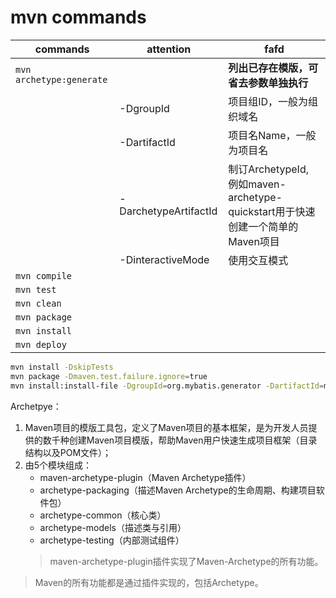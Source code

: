 # mvn commands
|          commands       |   attention     |fafd|
|-------------------------|-----------------|----|
|`mvn archetype:generate` | |**列出已存在模版，可省去参数单独执行**     |
|                         |  -DgroupId      |项目组ID，一般为组织域名|
|                         |  -DartifactId   |项目名Name，一般为项目名|
|                         |  -DarchetypeArtifactId|制订ArchetypeId, 例如maven-archetype-quickstart用于快速创建一个简单的Maven项目|
|                         |  -DinteractiveMode  |使用交互模式|
| `mvn compile`           | 
| `mvn test`              |
| `mvn clean`             |
| `mvn package`           |
| `mvn install`           |
| `mvn deploy`            |


```bash
mvn install -DskipTests
mvn package -Dmaven.test.failure.ignore=true
mvn install:install-file -DgroupId=org.mybatis.generator -DartifactId=mybatis-generator-core -Dversion=1.3.6 -Dpackaging=jar -Dfile=/Users/spring/Downloads/mybatis-generator-core-1.3.6.jar
```

Archetpye：
1. Maven项目的模版工具包，定义了Maven项目的基本框架，是为开发人员提供的数千种创建Maven项目模版，帮助Maven用户快速生成项目框架（目录结构以及POM文件）；
2. 由5个模块组成：
   * maven-archetype-plugin（Maven Archetype插件）
   * archetype-packaging（描述Maven Archetype的生命周期、构建项目软件包）
   * archetype-common（核心类）
   * archetype-models（描述类与引用）
   * archetype-testing（内部测试组件）
   > maven-archetype-plugin插件实现了Maven-Archetype的所有功能。


> Maven的所有功能都是通过插件实现的，包括Archetype。